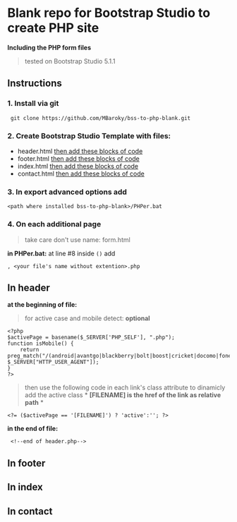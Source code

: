 # Blank repo for Bootstrap Studio to create PHP site

**Including the PHP form files**
> tested on Bootstrap Studio 5.1.1
## Instructions
### 1. Install via git
` git clone https://github.com/MBaroky/bss-to-php-blank.git`

### 2. Create Bootstrap Studio Template with files:
- header.html [then add these blocks of code](#in-header)
- footer.html [then add these blocks of code](#in-footer)
- index.html [then add these blocks of code](#in-index)
- contact.html [then add these blocks of code](#in-contact)

### 3.  In export advanced options add
`<path where installed bss-to-php-blank>/PHPer.bat`

### 4. On each additional page
> take care don't use name: form.html

 **in PHPer.bat:**
at line #8 inside `()` add

`, <your file's name without extention>.php`

## In header

**at the beginning of file:**
> for active case and mobile detect: **optional**

```
<?php
$activePage = basename($_SERVER['PHP_SELF'], ".php");
function isMobile() {
    return preg_match("/(android|avantgo|blackberry|bolt|boost|cricket|docomo|fone|hiptop|mini|mobi|palm|phone|pie|tablet|up\.browser|up\.link|webos|wos)/i", $_SERVER["HTTP_USER_AGENT"]);
}
?>
```

> then use the following code in each link's class attribute to dinamicly add the active class \* **[FILENAME\] is the href of the link as relative path** \*

`<?= ($activePage == '[FILENAME]') ? 'active':''; ?>`

**in the end of file:**

` <!--end of header.php-->`

## In footer
## In index
## In contact

